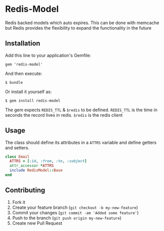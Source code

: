 # Redis-Model

Redis backed models which auto expires. This can be done with memcache
but Redis provides the flexibility to expand the functionality in the
future

## Installation

Add this line to your application's Gemfile:

    gem 'redis-model'

And then execute:

    $ bundle

Or install it yourself as:

    $ gem install redis-model

The gem expects `REDIS_TTL` & `$redis` to be defined. `REDIS_TTL` is the time
in seconds the record lives in redis. `$redis` is the redis client

## Usage

The class should define its attributes in a `ATTRS` variable and define getters
and setters.

```ruby
class Email
  ATTRS = [:id, :from, :to, :subject]
  attr_accessor *ATTRS
  include RedisModel::Base
end
```

## Contributing

1. Fork it
2. Create your feature branch (`git checkout -b my-new-feature`)
3. Commit your changes (`git commit -am 'Added some feature'`)
4. Push to the branch (`git push origin my-new-feature`)
5. Create new Pull Request
